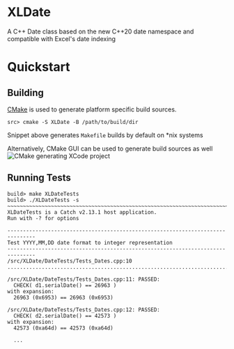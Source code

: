 # XLDate
A C++ Date class based on the new C++20 date namespace and compatible with Excel's date indexing

# Quickstart
## Building
[CMake](https://cmake.org) is used to generate platform specific build sources.
````
src> cmake -S XLDate -B /path/to/build/dir
````
Snippet above generates `Makefile` builds by default on *nix systems

Alternatively, CMake GUI can be used to generate build sources as well
![CMake generating XCode project](docs/CMake-XCode.gif)

## Running Tests
````
build> make XLDateTests
build> ./XLDateTests -s
~~~~~~~~~~~~~~~~~~~~~~~~~~~~~~~~~~~~~~~~~~~~~~~~~~~~~~~~~~~~~~~~~~~~~~~~~~~~~~~
XLDateTests is a Catch v2.13.1 host application.
Run with -? for options

-------------------------------------------------------------------------------
Test YYYY,MM,DD date format to integer representation
-------------------------------------------------------------------------------
/src/XLDate/DateTests/Tests_Dates.cpp:10
...............................................................................

/src/XLDate/DateTests/Tests_Dates.cpp:11: PASSED:
  CHECK( d1.serialDate() == 26963 )
with expansion:
  26963 (0x6953) == 26963 (0x6953)

/src/XLDate/DateTests/Tests_Dates.cpp:12: PASSED:
  CHECK( d2.serialDate() == 42573 )
with expansion:
  42573 (0xa64d) == 42573 (0xa64d)
  
  ...
 
````





